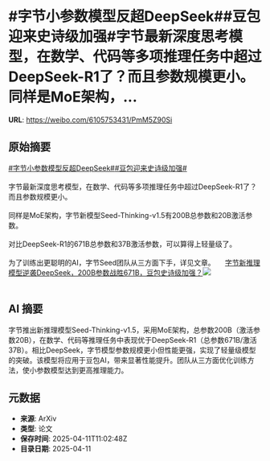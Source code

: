 # #字节小参数模型反超DeepSeek##豆包迎来史诗级加强#字节最新深度思考模型，在数学、代码等多项推理任务中超过DeepSeek-R1了？而且参数规模更小。同样是MoE架构，...

**URL**: https://weibo.com/6105753431/PmM5Z90Si

## 原始摘要

<a href="https://m.weibo.cn/search?containerid=231522type%3D1%26t%3D10%26q%3D%23%E5%AD%97%E8%8A%82%E5%B0%8F%E5%8F%82%E6%95%B0%E6%A8%A1%E5%9E%8B%E5%8F%8D%E8%B6%85DeepSeek%23&amp;extparam=%23%E5%AD%97%E8%8A%82%E5%B0%8F%E5%8F%82%E6%95%B0%E6%A8%A1%E5%9E%8B%E5%8F%8D%E8%B6%85DeepSeek%23" data-hide=""><span class="surl-text">#字节小参数模型反超DeepSeek#</span></a><a href="https://m.weibo.cn/search?containerid=231522type%3D1%26t%3D10%26q%3D%23%E8%B1%86%E5%8C%85%E8%BF%8E%E6%9D%A5%E5%8F%B2%E8%AF%97%E7%BA%A7%E5%8A%A0%E5%BC%BA%23&amp;extparam=%23%E8%B1%86%E5%8C%85%E8%BF%8E%E6%9D%A5%E5%8F%B2%E8%AF%97%E7%BA%A7%E5%8A%A0%E5%BC%BA%23" data-hide=""><span class="surl-text">#豆包迎来史诗级加强#</span></a><br><br>字节最新深度思考模型，在数学、代码等多项推理任务中超过DeepSeek-R1了？而且参数规模更小。<br><br>同样是MoE架构，字节新模型Seed-Thinking-v1.5有200B总参数和20B激活参数。<br><br>对比DeepSeek-R1的671B总参数和37B激活参数，可以算得上轻量级了。<br><br>为了训练出更聪明的AI，字节Seed团队从三方面下手，详见文章。 <a href="https://weibo.com/ttarticle/p/show?id=2309405154280993849422" data-hide=""><span class="url-icon"><img style="width: 1rem;height: 1rem" src="https://h5.sinaimg.cn/upload/2015/09/25/3/timeline_card_small_article_default.png" referrerpolicy="no-referrer"></span><span class="surl-text">字节新推理模型逆袭DeepSeek，200B参数战胜671B，豆包史诗级加强？</span></a><img style="" src="https://tvax2.sinaimg.cn/large/006Fd7o3gy1i0cy2gh90tj30rs0fmgoh.jpg" referrerpolicy="no-referrer"><br><br>

## AI 摘要

字节推出新推理模型Seed-Thinking-v1.5，采用MoE架构，总参数200B（激活参数20B），在数学、代码等推理任务中表现优于DeepSeek-R1（总参数671B/激活37B）。相比DeepSeek，字节模型参数规模更小但性能更强，实现了轻量级模型的突破。该模型将应用于豆包AI，带来显著性能提升。团队从三方面优化训练方法，使小参数模型达到更高推理能力。

## 元数据

- **来源**: ArXiv
- **类型**: 论文
- **保存时间**: 2025-04-11T11:02:48Z
- **目录日期**: 2025-04-11
